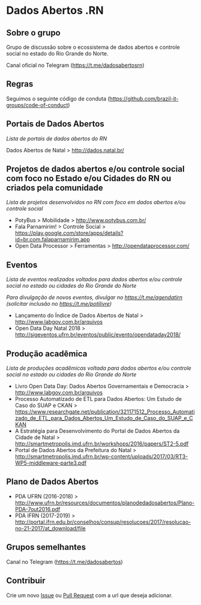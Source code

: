 # Dados Abertos .RN

## Sobre o grupo

Grupo de discussão sobre o ecossistema de dados abertos e controle social no estado do Rio Grande do Norte.

Canal oficial no Telegram (https://t.me/dadosabertosrn)

## Regras
Seguimos o seguinte código de conduta (https://github.com/brazil-it-groups/code-of-conduct)

## Portais de Dados Abertos

_Lista de portais de dados abertos do RN_

Dados Abertos de Natal > http://dados.natal.br/


## Projetos de dados abertos e/ou controle social com foco no Estado e/ou Cidades do RN ou criados pela comunidade

_Lista de projetos desenvolvidos no RN com foco em dados abertos e/ou controle social_

* PotyBus > Mobilidade > http://www.potybus.com.br/
* Fala Parnamirim! > Controle Social > https://play.google.com/store/apps/details?id=br.com.falaparnamirim.app
* Open Data Processor > Ferramentas > http://opendataprocessor.com/

## Eventos

_Lista de eventos realizados voltados para dados abertos e/ou controle social no estado ou cidades do Rio Grande do Norte_

_Para divulgação de novos eventos, divulgar no https://t.me/agendatirn (solicitar inclusão no https://t.me/potilivre)_

* Lançamento do Índice de Dados Abertos de Natal > http://www.labgov.com.br/arquivos
* Open Data Day Natal 2018 > http://sigeventos.ufrn.br/eventos/public/evento/opendataday2018/

## Produção acadêmica

_Lista de produções acadêmicas voltada para dados abertos e/ou controle social no estado ou cidades do Rio Grande do Norte_

* Livro Open Data Day: Dados Abertos Governamentais e Democracia > http://www.labgov.com.br/arquivos
* Processo Automatizado de ETL para Dados Abertos: Um Estudo de Caso do SUAP e CKAN > https://www.researchgate.net/publication/321171512_Processo_Automatizado_de_ETL_para_Dados_Abertos_Um_Estudo_de_Caso_do_SUAP_e_CKAN
* A Estratégia para Desenvolvimento do Portal de Dados Abertos da Cidade de Natal > http://smartmetropolis.imd.ufrn.br/workshops/2016/papers/ST2-5.pdf
* Portal de Dados Abertos da Prefeitura do Natal > http://smartmetropolis.imd.ufrn.br/wp-content/uploads/2017/03/RT3-WP5-middleware-parte3.pdf

## Plano de Dados Abertos

* PDA UFRN (2016-2018) > http://www.ufrn.br/resources/documentos/planodedadosabertos/Plano-PDA-7out2016.pdf
* PDA IFRN (2017-2019) > http://portal.ifrn.edu.br/conselhos/consup/resolucoes/2017/resolucao-no-21-2017/at_download/file

## Grupos semelhantes

Canal no Telegram (https://t.me/dadosabertos)

## Contribuir
Crie um novo [Issue](https://github.com/dados-abertos-rn/DadosAbertosRN/issues) ou [Pull Request](https://github.com/dados-abertos-rn/DadosAbertosRN/pulls) com a url que deseja adicionar.
